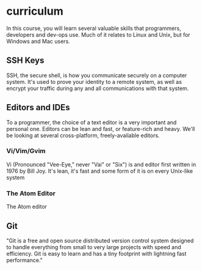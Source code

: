 # curriculum
In this course, you will learn several valuable skills that programmers, developers and dev-ops use.  Much of it relates to Linux and Unix, but for Windows and Mac users.

## SSH Keys
SSH, the secure shell, is how you communicate securely on a computer system.  It's used to prove your identity to a remote system, as well as encrypt your traffic during any and all communications with that system.

## Editors and IDEs
To a programmer, the choice of a text editor is a very important and personal one.  Editors can be lean and fast, or feature-rich and heavy. We'll be looking at several cross-platform, freely-available editors.  

### Vi/Vim/Gvim
Vi (Pronounced "Vee-Eye," never "Vai" or "Six") is and editor first written in 1976 by Bill Joy.  It's lean, it's fast and some form of it is on every Unix-like system

### The Atom Editor
The Atom editor

## Git
"Git is a free and open source distributed version control system designed to handle everything from small to very large projects with speed and efficiency. Git is easy to learn and has a tiny footprint with lightning fast performance."

